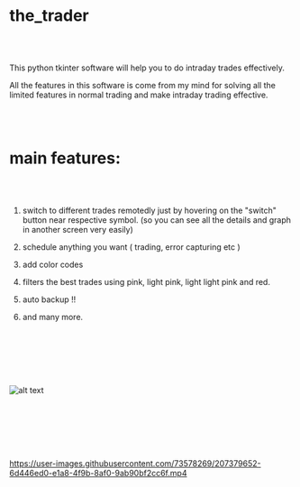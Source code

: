 

# the_trader
<br><br>

This python tkinter software will help you to do intraday trades effectively.

All the features in this software is come from my mind for solving all the limited features in normal trading and make intraday trading effective.

<br><br>

# main features:

<br><br>

1. switch to different trades remotedly just by hovering on the "switch" button near respective symbol. (so you can see all the details and graph in another screen very easily)


2. schedule anything you want ( trading, error capturing etc )


3. add color codes


4. filters the best trades using pink, light pink, light light pink and red.


5. auto backup !!


6. and many more.




<br><br><br><br><br>



![alt text](https://github.com/penguinlips/the_trader/blob/main/the_trader.jpg?raw=true)



<br><br><br><br><br>



https://user-images.githubusercontent.com/73578269/207379652-6d446ed0-e1a8-4f9b-8af0-9ab90bf2cc6f.mp4



<br><br><br><br><br>


